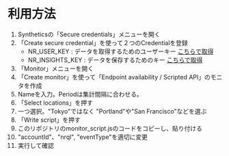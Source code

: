 # 利用方法
1. Syntheticsの「Secure credentials」メニューを開く
1. 「Create secure credential」を使って２つのCredentialを登録
   * NR_USER_KEY : データを取得するためのユーザーキー [こちらで取得](https://one.newrelic.com/admin-portal/api-keys/home)
   * NR_INSIGHTS_KEY : データを保存するためのキー [こちらで取得](https://one.newrelic.com/admin-portal/api-keys/insightkeys)
1. 「Monitor」メニューを開く
1. 「Create monitor」を使って「Endpoint availability / Scripted API」のモニタを作成
1. Nameを入力。Periodは集計間隔に合わせる。
1. 「Select locations」を押す
1. 一つ選択。"Tokyo"ではなく "Portland"や"San Francisco"などを選ぶ
1. 「Write script」を押す
1. このリポジトリのmonitor_script.jsのコードをコピーし、貼り付ける
1. "accountId"、"nrql", "eventType"を適切に変更
1. 実行して確認